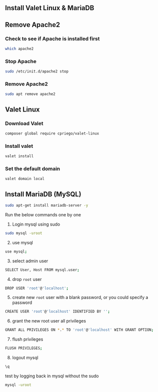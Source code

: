 ## Install Valet Linux & MariaDB

## Remove Apache2

### Check to see if Apache is installed first

```sh
which apache2
```

### Stop Apache

```sh
sudo /etc/init.d/apache2 stop
```

### Remove Apache2

```sh
sudo apt remove apache2
```

## Valet Linux

### Download Valet

```sh
composer global require cpriego/valet-linux
```

### Install valet

```sh
valet install
```

### Set the default domain

```sh
valet domain local
```

## Install MariaDB (MySQL)

```sh
sudo apt-get install mariadb-server -y
```

Run the below commands one by one
1. Login mysql using sudo
```sh
sudo mysql -uroot
```

2. use mysql
```sh
use mysql;
```

3. select admin user
```sh
SELECT User, Host FROM mysql.user;
```

4. drop `root` user
```sh
DROP USER 'root'@'localhost';
```

5. create new `root` user with a blank password, or you could specify a password
```sh
CREATE USER 'root'@'localhost' IDENTIFIED BY '';
```

6. grant the new root user all privileges
```sh
GRANT ALL PRIVILEGES ON *.* TO 'root'@'localhost' WITH GRANT OPTION;
```

7. flush privileges
```sh
FLUSH PRIVILEGES;
```

8. logout mysql
```sh
\q
```

test by logging back in mysql without the sudo

```sh
mysql -uroot
```
